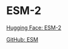 # ESM-2
[Hugging Face: ESM-2](https://huggingface.co/facebook/esm2_t6_8M_UR50D)  

[GitHub: ESM](https://github.com/facebookresearch/esm)  



